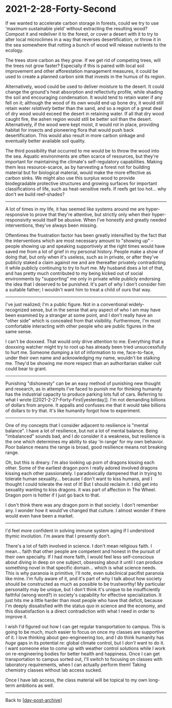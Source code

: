# 2021-2-28-Forty-Second

If we wanted to accelerate carbon storage in forests, could we try to use 'maximum sustainable yield' without extracting the resulting wood?  Compost it and redeliver it to the forest, or cover a desert with it to try to alter local microclimes in a way that reverses desertification, or throw it in the sea somewhere that rotting a bunch of wood will release nutrients to the ecology.

The trees store carbon as they *grow*.  If we get rid of competing trees, will the trees not grow faster?  Especially if this is paired with local soil improvement and other afforestation management measures, it could be used to create a planned carbon sink that invests in the humus of its region.

Alternatively, wood could be used to deliver moisture to the desert.  It could change the ground's heat absorption and reflectivity profile, while shading the soil and encouraging condensation.  It would tend to retain water if any fell on it; although the wood of its own would end up bone dry, it would still retain water *relatively* better than the sand, and so a region of a great deal of dry wood would exceed the desert in retaining water.  If all that dry wood caught fire, the ashen region would still be better soil than the desert.  Alternatively, if the wood were kept moist, it would rot in place, providing habitat for insects and pioneering flora that would push back desertification.  This would also result in more carbon sinkage and eventually better available soil quality.

The third possibility that occurred to me would be to throw the wood into the sea.  Aquatic environments are often scarce of resources, but they're important for maintaining the climate's self-regulatory capabilities.  Making them less resource-scarce, as by harvesting a forest not for building material but for biological material, would make the more effective as carbon sinks.  We might also use this surplus wood to provide biodegradable protective structures and growing surfaces for important classifications of life, such as heat-sensitive reefs.  If reefs get too hot...  why don't we build reef-shades?

---
A lot of times in my life, it has seemed like systems around me are hyper-responsive to prove that they're attentive, but strictly only when their hyper-responsivity would itself be abusive.  When I've honestly and greatly needed interventions, they've always been missing.

Oftentimes the frustration factor has been greatly intensified by the fact that the interventions which are most necessary amount to "showing up" - people showing up and speaking supportively at the right times would have saved me from a lot of grief in my personal history.  People make a show of doing that, but only when it's useless, such as in private, or after they've publicly staked a claim against me and are thereafter privately contradicting it while publicly continuing to try to hurt me.  My husband does a lot of that, and has pretty much contributed to my being kicked out of social environments by "supporting" me only in private while publicly endorsing the idea that I deserved to be punished.  It's part of why I don't consider him a suitable father; I wouldn't want him to treat a child of ours that way.

---
I've just realized; I'm a public figure.  Not in a conventional widely-recognized sense, but in the sense that any aspect of who I am may have been examined by a stranger at some point, and I don't really have an "other side" which is concealed from that visibility.  Furthermore, I'm most comfortable interacting with other people who are public figures in the same sense.

I can't be doxxxed.  That would only drive attention to me.  Everything that a doxxxing watcher might try to root up has already been tried unsuccessfully to hurt me.  Someone dumping a lot of information to me, face-to-face, under their own name and acknowledging my name, wouldn't be stalking me.  They'd be showing me more respect than an authoritarian stalker cult could bear to grant.

---
Punishing "dishonesty" can be an easy method of punishing new thought and research, as in attempts I've faced to punish me for thinking humanity has the industrial capacity to produce parking lots full of cars.  Referring to what I wrote [[2021-2-27-Forty-First|yesterday]].  I'm not demanding billions of dollars from anyone.  It appalls and confuses me that it would take billions of dollars to try that.  It's like humanity forgot how to experiment.

---
One of my concepts that I consider adjacent to resilience is "mental balance".  I have a lot of resilience, but not a lot of mental balance.  Being "imbalanced" sounds bad, and I *do* consider it a weakness, but resilience is the one which determines my ability to stay 'in range' for my own behavior.  Poor balance means the range is broad, good resilience means not breaking range.

Oh, but this is dreary.  I'm also looking up porn of dragons kissing each other.  Some of the earliest dragon porn I really adored involved dragons kissing each other passionately.  I paradoxically dampened that in trying to tolerate human sexuality... because I don't want to kiss humans, and I thought I could tolerate the rest of it!  But I should reclaim it.  I did get into sexuality wanting to kiss dragons.  it was part of affection in The Wheel.  Dragon porn is hotter if I just go back to that.

I don't think there was any dragon porn in that society.  I don't remember any.  I wonder how it would've changed that culture.  I almost wonder if there would even have been a market.

---
I'd feel more confident in solving immune system aging if I understood thymic involution.  I'm aware that I presently don't.

There's a lot of faith involved in science.  I don't mean religious faith.  I mean... faith that other people are competent and honest in the pursuit of their own specialty.  If I had more faith, I would feel less self-conscious about diving in deep on one subject, obsessing about it until I can produce something novel in that specific domain... which is what science needs.  This is why paranoia is primitive, I'll note, even subclinical pacifist paranoia like mine.  I'm fully aware of it, and it's part of why I talk about how society should be constructed as much as possible to be trustworthy!  My particular personality may be unique, but I don't think it's unique to be insufficiently faithful (wrong word?) in society's capability for effective specialization.  It just hits me a little harder than most people who have that deficit, because I'm deeply dissatisfied with the status quo in science and the economy, and this dissatisfaction is a direct contradiction with what I need in order to improve it.

I wish I'd figured out how I can get regular transportation to campus.  This is going to be much, much easier to focus on once my classes are supportive of it.  I love thinking about geo-engineering too, and I *do* think humanity has *huge* gaps in its potential re: global climate control, but I *don't* want to do it.  I want someone else to come up with weather control solutions while I work on re-engineering bodies for better health and happiness.  Once I can get transportation to campus sorted out, I'll switch to focusing on classes with laboratory requirements, when I can actually perform them!  Taking chemistry classes without lab access sucked.

Once I have lab access, the class material will be topical to my own long-term ambitions as well.

---
Back to [[day-post-archive]]

[//begin]: # "Autogenerated link references for markdown compatibility"
[2021-2-27-Forty-First.md|yesterday]: 2021-2-27-Forty-First.md "2021-2-27-Forty-First"
[day-post-archive]: day-post-archive.md "Day Post Archive"
[//end]: # "Autogenerated link references"